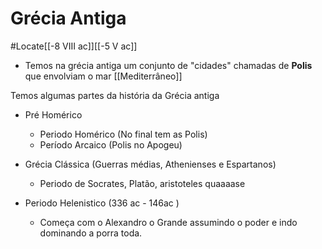 # Grécia Antiga
#Locate[[-8 VIII ac]][[-5 V ac]]

* Temos na grécia antiga um conjunto de "cidades" chamadas de **Polis** que envolviam o mar [[Mediterrâneo]]

Temos algumas partes da história da Grécia antiga

* Pré Homérico
	* Periodo Homérico (No final tem as Polis)
	* Período Arcaico (Polis no Apogeu)
 
* Grécia Clássica (Guerras médias, Athenienses e Espartanos)
	* Periodo de Socrates, Platão, aristoteles quaaaase 
* Periodo Helenistico (336 ac - 146ac ) 
	* Começa com o Alexandro o Grande assumindo o poder e indo dominando a porra toda.
